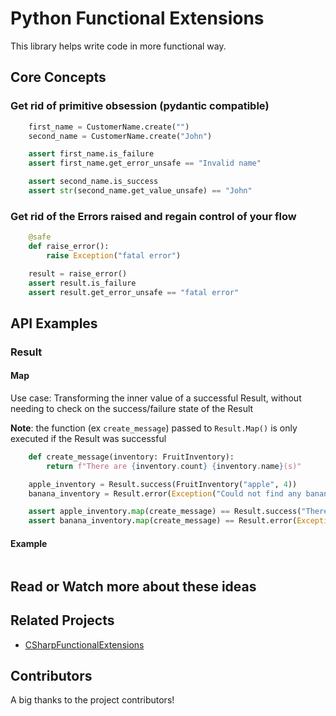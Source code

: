 # Python Functional Extensions

This library helps write code in more functional way.
## Core Concepts

### Get rid of primitive obsession (pydantic compatible)

```python
    first_name = CustomerName.create("")
    second_name = CustomerName.create("John")

    assert first_name.is_failure
    assert first_name.get_error_unsafe == "Invalid name"

    assert second_name.is_success
    assert str(second_name.get_value_unsafe) == "John"
```

### Get rid of the Errors raised and regain control of your flow

```python
    @safe
    def raise_error():
        raise Exception("fatal error")

    result = raise_error()
    assert result.is_failure
    assert result.get_error_unsafe == "fatal error"
```

## API Examples

### Result


#### Map

Use case: Transforming the inner value of a successful Result, without needing to check on
the success/failure state of the Result

**Note**: the function (ex `create_message`) passed to `Result.Map()` is only executed if the Result was successful

```python
    def create_message(inventory: FruitInventory):
        return f"There are {inventory.count} {inventory.name}(s)"

    apple_inventory = Result.success(FruitInventory("apple", 4))
    banana_inventory = Result.error(Exception("Could not find any bananas"))

    assert apple_inventory.map(create_message) == Result.success("There are 4 apple(s)")
    assert banana_inventory.map(create_message) == Result.error(Exception("Could not find any bananas"))
```



#### Example

```python

```

## Read or Watch more about these ideas


## Related Projects

- [CSharpFunctionalExtensions](https://github.com/vkhorikov/CSharpFunctionalExtensions)

## Contributors

A big thanks to the project contributors!